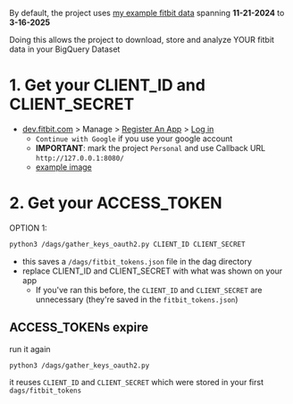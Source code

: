 By default, the project uses [my example fitbit data](https://github.com/MichaelSalata/compare-my-biometrics/tree/main/airflow-gcp/example_data)  spanning **11-21-2024**  to  **3-16-2025**

Doing this allows the project to download, store and analyze YOUR fitbit data in your BigQuery Dataset
# 1. Get your CLIENT_ID and CLIENT_SECRET
- [dev.fitbit.com](https://dev.fitbit.com/) > Manage > [Register An App](https://dev.fitbit.com/apps/new/) > [Log in](https://dev.fitbit.com/login)
	- `Continue with Google` if you use your google account
	- **IMPORTANT**: mark the project `Personal` and use Callback URL `http://127.0.0.1:8080/`
	- [example image](https://miro.medium.com/v2/resize:fit:720/format:webp/1*UJHMOYsFZvrBmpNjFfpBJA.jpeg)

# 2. Get your ACCESS_TOKEN
OPTION 1:
```bash
python3 /dags/gather_keys_oauth2.py CLIENT_ID CLIENT_SECRET
```
- this saves a `/dags/fitbit_tokens.json` file in the dag directory
- replace CLIENT_ID and CLIENT_SECRET with what was shown on your app
	- If you've ran this before, the `CLIENT_ID` and `CLIENT_SECRET` are unnecessary (they're saved in the `fitbit_tokens.json`)

## ACCESS_TOKENs expire
run it again
```bash
python3 /dags/gather_keys_oauth2.py
```
it reuses `CLIENT_ID` and `CLIENT_SECRET` which were stored in your first `dags/fitbit_tokens`
